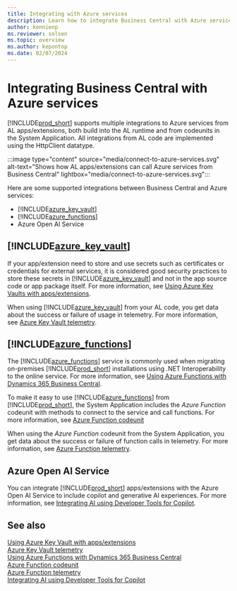 ```yaml
---
title: Integrating with Azure services
description: Learn how to integrate Business Central with Azure services
author: kennienp
ms.reviewer: solsen
ms.topic: overview
ms.author: kepontop
ms.date: 02/07/2024
---
```


# Integrating Business Central with Azure services

[!INCLUDE[prod_short](../includes/prod_short.md)] supports multiple integrations to Azure services from AL apps/extensions, both build into the AL runtime and from codeunits in the System Application. All integrations from AL code are implemented using the HttpClient datatype.

:::image type="content" source="media/connect-to-azure-services.svg" alt-text="Shows how AL apps/extensions can call Azure services from Business Central" lightbox="media/connect-to-azure-services.svg":::

Here are some supported integrations between Business Central and Azure services:
- [!INCLUDE[azure_key_vault](includes/azure-keyvault-name.md)]
- [!INCLUDE[azure_functions](includes/azure-functions-name.md)]
- Azure Open AI Service

## [!INCLUDE[azure_key_vault](includes/azure-keyvault-name.md)]

If your app/extension need to store and use secrets such as certificates or credentials for external services, it is considered good security practices to store these secrets in [!INCLUDE[azure_key_vault](includes/azure-keyvault-name.md)] and not in the app source code or app package itself. For more information, see [Using Azure Key Vaults with apps/extensions](devenv-app-key-vault-overview.md).

When using [!INCLUDE[azure_key_vault](includes/azure-keyvault-name.md)] from your AL code, you get data about the success or failure of usage in telemetry. For more information, see [Azure Key Vault telemetry](../administration/telemetry-extension-key-vault-trace.md).


## [!INCLUDE[azure_functions](includes/azure-functions-name.md)]

The [!INCLUDE[azure_functions](includes/azure-functions-name.md)] service is commonly used when migrating on-premises [!INCLUDE[prod_short](includes/prod_short.md)] installations using .NET Interoperability to the online service. For more information, see [Using Azure Functions with Dynamics 365 Business Central](/learn/modules/use-azure-functions/).

To make it easy to use [!INCLUDE[azure_functions](includes/azure-functions-name.md)] from [!INCLUDE[prod_short](includes/prod_short.md)], the System Application includes the *Azure Function* codeunit with methods to connect to the service and call functions. For more information, see [Azure Function codeunit](https://github.com/microsoft/BCApps/tree/main/src/System%20Application/App/Azure%20Function)  

When using the *Azure Function* codeunit from the System Application, you get data about the success or failure of function calls in telemetry. For more information, see [Azure Function telemetry](administration/telemetry-azure-function-integration-trace.md).


## Azure Open AI Service

You can integrate [!INCLUDE[prod_short](../includes/prod_short.md)] apps/extensions with the Azure Open AI Service to include copilot and generative AI experiences. For more information, see [Integrating AI using Developer Tools for Copilot](../developer/ai-integration-landing-page.yml).


## See also

[Using Azure Key Vault with apps/extensions](devenv-app-key-vault-overview.md)  
[Azure Key Vault telemetry](../administration/telemetry-extension-key-vault-trace.md)  
[Using Azure Functions with Dynamics 365 Business Central](/learn/modules/use-azure-functions/)  
[Azure Function codeunit](https://github.com/microsoft/BCApps/tree/main/src/System%20Application/App/Azure%20Function)  
[Azure Function telemetry](../administration/telemetry-azure-function-integration-trace.md)  
[Integrating AI using Developer Tools for Copilot](../developer/ai-integration-landing-page.yml)   